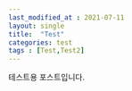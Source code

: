```yaml
---
last_modified_at : 2021-07-11
layout: single
title:  "Test"
categories: test
tags : [Test,Test2]
---
```


테스트용 포스트입니다.
